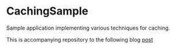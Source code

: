 # CachingSample
Sample application implementing various techniques for caching.

This is accompanying repository to the following blog [post](https://fiseni.com/posts/alternative-caching-implementations-and-cache-invalidation) 
